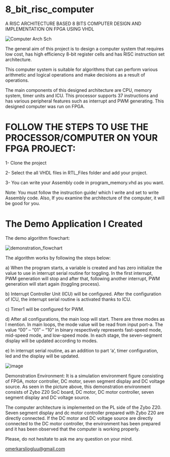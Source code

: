 # 8_bit_risc_computer
A RISC ARCHITECTURE BASED 8 BITS COMPUTER DESIGN AND IMPLEMENTATION ON FPGA USING VHDL

![Computer Arch Sch](https://user-images.githubusercontent.com/67158049/181514421-cfe11f83-f0da-4a46-b91c-8505617540eb.png)

The general aim of this project is to design a computer system that requires low cost, has high efficiency 8-bit register cells and has RISC instruction set architecture. 

This computer system is suitable for algorithms that can perform various arithmetic and logical operations and make decisions as a result of operations. 

The main components of this designed architecture are CPU, memory system, timer units and ICU. This processor supports 37 instructions and has various peripheral features such as interrupt and PWM generating. This designed computer was run on FPGA.

# FOLLOW THE STEPS TO USE THE PROCESSOR/COMPUTER ON YOUR FPGA PROJECT:

1- Clone the project

2- Select the all VHDL files in RTL_Files folder and add your project.

3- You can write your Assembly code in program_memory.vhd as you want.

Note: You must follow the instruction guide/ which I write and set to write Assembly code. Also, If you examine the architecture of the computer, it will be good for you.

# The Demo Application I Created

The demo algorithm flowchart:

![demonstration_flowchart](https://user-images.githubusercontent.com/67158049/181515608-af60fdc3-0506-452e-8df8-6b94f2f046a7.jpg)

The algorithm works by following the steps below:

a) When the program starts, a variable is created and has zero initialize the value to use in interrupt serial routine for toggling. In the first interrupt, PWM generation will stop and after that, following another interrupt, PWM generation will start again (toggling process).

b) Interrupt Controller Unit (ICU) will be configured. After the configuration of ICU, the interrupt serial routine is activated thanks to ICU.

c) Timer1 will be configured for PWM.

d) After all configurations, the main loop will start. There are three modes as I mention. In main loops, the mode value will be read from input port-a. The value “00” – “01” – “10” in binary respectively represents fast-speed mode, mid-speed mode, and low-speed mode. In each stage, the seven-segment display will be updated according to modes.

e) In interrupt serial routine, as an addition to part ‘a’, timer configuration, led and the display will be updated.

![image](https://user-images.githubusercontent.com/67158049/181515257-f1b86a74-1b98-44bd-a6b8-c95d18445571.png)

Demonstration Environment: It is a simulation environment figure consisting of FPGA, motor controller, DC motor, seven segment display and DC voltage source.
As seen in the picture above, this demonstration environment consists of Zybo Z20 SoC board, DC motor, DC motor controller, seven segment display and DC voltage source.

The computer architecture is implemented on the PL side of the Zybo Z20. Seven segment display and dc motor controller prepared with Zybo Z20 are directly connected. If the DC motor and DC voltage source are directly connected to the DC motor controller, the environment has been prepared and it has been observed that the computer is working properly.

Please, do not hesitate to ask me any question on your mind.

omerkarsliogluu@gmail.com

